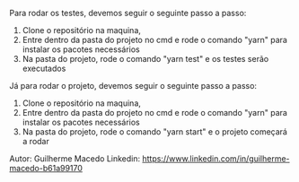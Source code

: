 Para rodar os testes, devemos seguir o seguinte passo a passo:

1) Clone o repositório na maquina,
2) Entre dentro da pasta do projeto no cmd e rode o comando "yarn" para instalar os pacotes necessários
3)  Na pasta do projeto, rode o comando "yarn test" e os testes serão executados

Já para rodar o projeto, devemos seguir o seguinte passo a passo:

1) Clone o repositório na maquina,
2) Entre dentro da pasta do projeto no cmd e rode o comando "yarn" para instalar os pacotes necessários
3) Na pasta do projeto, rode o comando "yarn start" e o projeto começará a rodar

Autor: Guilherme Macedo
Linkedin: https://www.linkedin.com/in/guilherme-macedo-b61a99170
